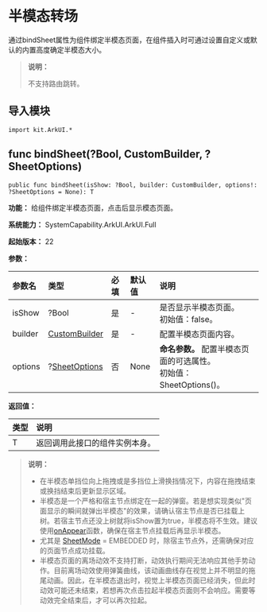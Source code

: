 # 半模态转场

通过bindSheet属性为组件绑定半模态页面，在组件插入时可通过设置自定义或默认的内置高度确定半模态大小。

> **说明：**
>
> 不支持路由跳转。

## 导入模块

```cangjie
import kit.ArkUI.*
```

## func bindSheet(?Bool, CustomBuilder, ?SheetOptions)

```cangjie
public func bindSheet(isShow: ?Bool, builder: CustomBuilder, options!: ?SheetOptions = None): T
```

**功能：** 给组件绑定半模态页面，点击后显示模态页面。

**系统能力：** SystemCapability.ArkUI.ArkUI.Full

**起始版本：** 22

**参数：**

|参数名|类型|必填|默认值|说明|
|:---|:---|:---|:---|:---|
| isShow | ?Bool |是|-| 是否显示半模态页面。 <br>初始值：false。|
| builder | [CustomBuilder](./cj-common-types.md#type-custombuilder) | 是 | \- | 配置半模态页面内容。 |
| options | ?[SheetOptions](./cj-common-types.md#class-sheetoptions) | 否 | None | **命名参数。**  配置半模态页面的可选属性。 <br/>初始值：SheetOptions()。 |

**返回值：**

|类型|说明|
|:---|:---|
|T|返回调用此接口的组件实例本身。|


> **说明：**
>
> - 在半模态单挡位向上拖拽或是多挡位上滑换挡情况下，内容在拖拽结束或换挡结束后更新显示区域。
> - 半模态是一个严格和宿主节点绑定在一起的弹窗。若是想实现类似"页面显示的瞬间就弹出半模态"的效果，请确认宿主节点是否已挂载上树。若宿主节点还没上树就将isShow置为true，半模态将不生效。建议使用[onAppear](./cj-universal-event-appear.md#func-onappear---unit)函数，确保在宿主节点挂载后再显示半模态。
> - 尤其是 [SheetMode](#enum-sheetmode) = EMBEDDED 时，除宿主节点外，还需确保对应的页面节点成功挂载。
> - 半模态页面的离场动效不支持打断，动效执行期间无法响应其他手势动作。目前离场动效使用弹簧曲线，该动画曲线存在视觉上并不明显的拖尾动画。因此，在半模态退出时，视觉上半模态页面已经消失，但此时动效可能还未结束，若想再次点击拉起半模态页面则不会响应。需要等动效完全结束后，才可以再次拉起。
